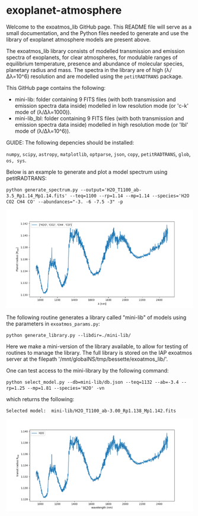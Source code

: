 # exoplanet-atmosphere

Welcome to the exoatmos_lib GitHub page. 
This README file will serve as a small documentation, and the Python files needed to generate and use the library  of exoplanet atmosphere models are present above. 

The exoatmos_lib library consists of modelled transmission and emission spectra of exoplanets, for clear atmospheres, for modulable ranges of equilibrium temperature, presence and abundance of molecular species, planetary radius and mass. The spectra in the library are of high (λ/Δλ=10^6) resolution and are modelled using the `petitRADTRANS` package.

This GitHub page contains the following: 
- mini-lib: folder containing 9 FITS files (with both transmission and emission spectra data inside) modelled in low resolution mode (or 'c-k' mode of (λ/Δλ=1000)).
- mini-lib_lbl: folder containing 9 FITS files (with both transmission and emission spectra data inside) modelled in high resolution mode (or 'lbl' mode of (λ/Δλ=10^6)).



GUIDE:
The following depencies should be installed:

`numpy`, `scipy`, `astropy`, `matplotlib`, `optparse`, `json`, `copy`, `petitRADTRANS`, `glob`, `os, sys`.

Below is an example to generate and plot a model spectrum using petitRADTRANS:

```
python generate_spectrum.py --output='H2O_T1100_ab-3.5_Rp1.14_Mp1.14.fits' --teq=1100 --rp=1.14 --mp=1.14 --species='H2O CO2 CH4 CO' --abundances="-3. -6 -7.5 -3" -p
```
![Alt text](Figures/generate_spectrum_example.png?raw=true "Title")

The following routine generates a library called "mini-lib" of models using the parameters in `exoatmos_params.py`:

```
python generate_library.py --libdir=./mini-lib/
```

Here we make a mini-version of the library available, to allow for testing of routines to manage the library. The full library is stored on the IAP exoatmos server at the filepath '/mnt/globalNS/tmp/bessette/exoatmos_lib/'.

One can test access to the mini-library by the following command:

```
python select_model.py --db=mini-lib/db.json --teq=1132 --ab=-3.4 --rp=1.25 --mp=1.81 --species='H2O' -vn
```

which returns the following:

```
Selected model:  mini-lib/H2O_T1100_ab-3.00_Rp1.138_Mp1.142.fits
```

![Alt text](Figures/select_model_H2O.png?raw=true "Title")
